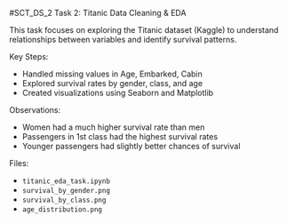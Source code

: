 #SCT_DS_2
 Task 2: Titanic Data Cleaning & EDA

This task focuses on exploring the Titanic dataset (Kaggle) to understand relationships between variables and identify survival patterns.

Key Steps:
- Handled missing values in Age, Embarked, Cabin
- Explored survival rates by gender, class, and age
- Created visualizations using Seaborn and Matplotlib

Observations:
- Women had a much higher survival rate than men
- Passengers in 1st class had the highest survival rates
- Younger passengers had slightly better chances of survival

 Files:
- `titanic_eda_task.ipynb`
- `survival_by_gender.png`
- `survival_by_class.png`
- `age_distribution.png`
